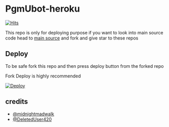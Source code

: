# PgmUbot-heroku
[![Hits](https://hits.seeyoufarm.com/api/count/incr/badge.svg?url=https%3A%2F%2Fgithub.com%2Ftgcatub%2Fnekopack&count_bg=%2379C83D&title_bg=%23555555&icon=&icon_color=%23E7E7E7&title=hits&edge_flat=false)](https://github.com/TgCatUB/nekopack)

This repo is only for deploying purpose if you want to look into main source code head to [main source](https://github.com/tgcatub/catuserbot) and fork and give star to these repos 

## Deploy

To be safe fork this repo and then press deploy button from the forked repo 

Fork Deploy is highly recommended

[![Deploy](https://www.herokucdn.com/Animaginer12/button.svg)](https://heroku.com/deploy)

## credits
   - [@midnightmadwalk](https://t.me/midnightmadwalk)
   - [@DeletedUser420](https://t.me/DeletedUser420)
